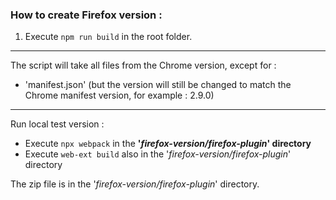 
### How to create Firefox version :

1. Execute ```npm run build``` in the root folder. 
   

---------
The script will take all files from the Chrome version, except for :
- 'manifest.json' (but the version will still be changed to match the Chrome manifest version, for example : 2.9.0)

---------
Run local test version :
- Execute ```npx webpack``` in the **'_firefox-version/firefox-plugin_' directory**
- Execute ```web-ext build``` also in the '_firefox-version/firefox-plugin_' directory

The zip file is in the '_firefox-version/firefox-plugin_' directory.